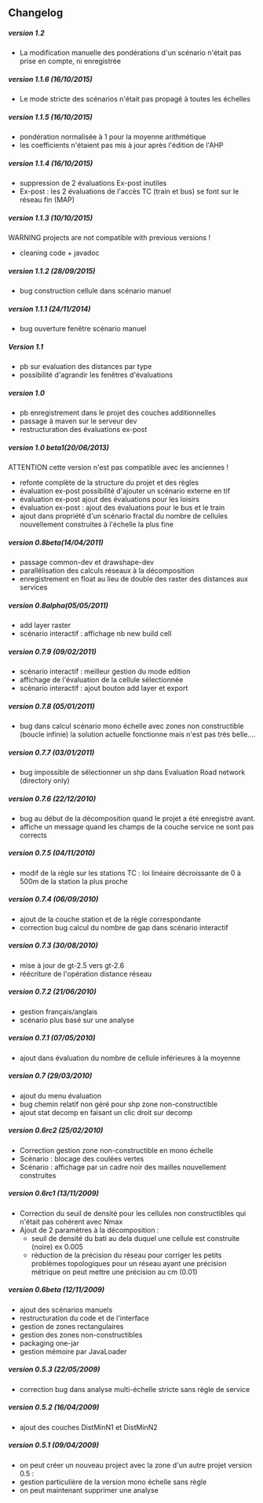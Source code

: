## Changelog

##### version 1.2 
- La modification manuelle des pondérations d'un scénario n'était pas prise en compte, ni enregistrée

##### version 1.1.6 (16/10/2015)
- Le mode stricte des scénarios n'était pas propagé à toutes les échelles

##### version 1.1.5 (16/10/2015)
- pondération normalisée à 1 pour la moyenne arithmétique
- les coefficients n'étaient pas mis à jour après l'édition de l'AHP

##### version 1.1.4 (16/10/2015)
- suppression de 2 évaluations Ex-post inutiles
- Ex-post : les 2 évaluations de l'accès TC (train et bus) se font sur le réseau fin (MAP)

##### version 1.1.3 (10/10/2015)
WARNING projects are not compatible with previous versions !

- cleaning code + javadoc

##### version 1.1.2 (28/09/2015)
- bug construction cellule dans scénario manuel

##### version 1.1.1 (24/11/2014)
- bug ouverture fenêtre scénario manuel

##### Version 1.1
- pb sur evaluation des distances par type
- possibilité d'agrandir les fenêtres d'évaluations

##### version 1.0
- pb enregistrement dans le projet des couches additionnelles
- passage à maven sur le serveur dev
- restructuration des évaluations ex-post 

##### version 1.0 beta1(20/06/2013)
ATTENTION cette version n'est pas compatible avec les anciennes !

- refonte complète de la structure du projet et des règles
- évaluation ex-post possibilité d'ajouter un scénario externe en tif
- évaluation ex-post ajout des évaluations pour les loisirs
- évaluation ex-post : ajout des évaluations pour le bus et le train
- ajout dans propriété d'un scénario fractal du nombre de cellules nouvellement construites à l'échelle la plus fine

##### version 0.8beta(14/04/2011)
- passage common-dev et drawshape-dev
- parallélisation des calculs réseaux à la décomposition
- enregistrement en float au lieu de double des raster des distances aux services 

##### version 0.8alpha(05/05/2011)
- add layer raster
- scénario interactif : affichage nb new build cell

##### version 0.7.9 (09/02/2011)
- scénario interactif : meilleur gestion du mode edition
- affichage de l'évaluation de la cellule sélectionnée
- scénario interactif : ajout bouton add layer et export

##### version 0.7.8 (05/01/2011)
- bug dans calcul scénario mono échelle avec zones non constructible (boucle infinie)
  la solution actuelle fonctionne mais n'est pas très belle....

##### version 0.7.7 (03/01/2011)
- bug impossible de sélectionner un shp dans Evaluation Road network (directory only)

##### version 0.7.6 (22/12/2010)
- bug au début de la décomposition quand le projet a été enregistré avant.
- affiche un message quand les champs de la couche service ne sont pas corrects

##### version 0.7.5 (04/11/2010)
- modif de la règle sur les stations TC : loi linéaire décroissante de 0 à 500m de la station la plus proche

##### version 0.7.4 (06/09/2010)
- ajout de la couche station et de la règle correspondante
- correction bug calcul du nombre de gap dans scénario interactif

##### version 0.7.3 (30/08/2010)
- mise à jour de gt-2.5 vers gt-2.6
- réécriture de l'opération distance réseau

##### version 0.7.2 (21/06/2010)
- gestion français/anglais
- scénario plus basé sur une analyse

##### version 0.7.1 (07/05/2010)
- ajout dans évaluation du nombre de cellule inférieures à la moyenne

##### version 0.7 (29/03/2010)
- ajout du menu évaluation
- bug chemin relatif non géré pour shp zone non-constructible
- ajout stat decomp en faisant un clic droit sur decomp

##### version 0.6rc2 (25/02/2010)
- Correction gestion zone non-constructible en mono échelle
- Scénario : blocage des coulées vertes
- Scénario : affichage par un cadre noir des mailles nouvellement construites

##### version 0.6rc1 (13/11/2009)
- Correction du seuil de densité pour les cellules non constructibles
  qui n'était pas cohérent avec Nmax
- Ajout de 2 paramètres à la décomposition :
	- seuil de densité du bati au dela duquel une cellule est construite (noire) ex 0.005
	- réduction de la précision du réseau pour corriger les petits problèmes topologiques 
	  pour un réseau ayant une précision métrique on peut mettre une précision au cm (0.01)

##### version 0.6beta (12/11/2009)
- ajout des scénarios manuels
- restructuration du code et de l'interface
- gestion de zones rectangulaires
- gestion des zones non-constructibles
- packaging one-jar
- gestion mémoire par JavaLoader

##### version 0.5.3 (22/05/2009)
- correction bug dans analyse multi-échelle stricte sans règle de service

##### version 0.5.2 (16/04/2009)
- ajout des couches DistMinN1 et DistMinN2

##### version 0.5.1 (09/04/2009)
- on peut créer un nouveau project avec la zone d'un autre projet
version 0.5 :
- gestion particulière de la version mono échelle sans règle
- on peut maintenant supprimer une analyse

